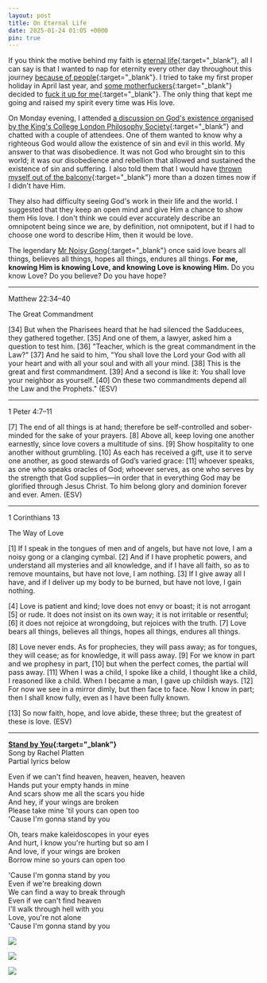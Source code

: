 ```yaml
---
layout: post
title: On Eternal Life
date: 2025-01-24 01:05 +0000
pin: true
---
```


If you think the motive behind my faith is [eternal life](../on-afterlife/){:target="_blank"}, all I can say is that I wanted to nap for eternity every other day throughout this journey [because of people](../on-love-faith-hope/){:target="_blank"}. I tried to take my first proper holiday in April last year, and [some motherfuckers](../on-my-language/){:target="_blank"} decided to [fuck it up for me](../on-love-death/){:target="_blank"}. The only thing that kept me going and raised my spirit every time was His love.

On Monday evening, I attended [a discussion on God's existence organised by the King's College London Philosophy Society](../on-what-i-want/){:target="_blank"} and chatted with a couple of attendees. One of them wanted to know why a righteous God would allow the existence of sin and evil in this world. My answer to that was disobedience. It was not God who brought sin to this world; it was our disobedience and rebellion that allowed and sustained the existence of sin and suffering. I also told them that I would have [thrown myself out of the balcony](../on-suicide/){:target="_blank"} more than a dozen times now if I didn't have Him.

They also had difficulty seeing God's work in their life and the world. I suggested that they keep an open mind and give Him a chance to show them His love. I don't think we could ever accurately describe an omnipotent being since we are, by definition, not omnipotent, but if I had to choose one word to describe Him, then it would be love.

The legendary [Mr Noisy Gong](../on-noisy-gong/){:target="_blank"} once said love bears all things, believes all things, hopes all things, endures all things. **For me, knowing Him is knowing Love, and knowing Love is knowing Him.** Do you know Love? Do you believe? Do you have hope?

---

Matthew 22:34–40

The Great Commandment

[34] But when the Pharisees heard that he had silenced the Sadducees, they gathered together. [35] And one of them, a lawyer, asked him a question to test him. [36] "Teacher, which is the great commandment in the Law?" [37] And he said to him, "You shall love the Lord your God with all your heart and with all your soul and with all your mind. [38] This is the great and first commandment. [39] And a second is like it: You shall love your neighbor as yourself. [40] On these two commandments depend all the Law and the Prophets." (ESV)

---

1 Peter 4:7–11

[7] The end of all things is at hand; therefore be self-controlled and sober-minded for the sake of your prayers. [8] Above all, keep loving one another earnestly, since love covers a multitude of sins. [9] Show hospitality to one another without grumbling. [10] As each has received a gift, use it to serve one another, as good stewards of God’s varied grace: [11] whoever speaks, as one who speaks oracles of God; whoever serves, as one who serves by the strength that God supplies—in order that in everything God may be glorified through Jesus Christ. To him belong glory and dominion forever and ever. Amen. (ESV)

---

1 Corinthians 13

The Way of Love

[1] If I speak in the tongues of men and of angels, but have not love, I am a noisy gong or a clanging cymbal. [2] And if I have prophetic powers, and understand all mysteries and all knowledge, and if I have all faith, so as to remove mountains, but have not love, I am nothing. [3] If I give away all I have, and if I deliver up my body to be burned, but have not love, I gain nothing.

[4] Love is patient and kind; love does not envy or boast; it is not arrogant [5] or rude. It does not insist on its own way; it is not irritable or resentful; [6] it does not rejoice at wrongdoing, but rejoices with the truth. [7] Love bears all things, believes all things, hopes all things, endures all things.

[8] Love never ends. As for prophecies, they will pass away; as for tongues, they will cease; as for knowledge, it will pass away. [9] For we know in part and we prophesy in part, [10] but when the perfect comes, the partial will pass away. [11] When I was a child, I spoke like a child, I thought like a child, I reasoned like a child. When I became a man, I gave up childish ways. [12] For now we see in a mirror dimly, but then face to face. Now I know in part; then I shall know fully, even as I have been fully known.

[13] So now faith, hope, and love abide, these three; but the greatest of these is love. (ESV)

---

**[Stand by You](https://www.youtube.com/watch?v=bwB9EMpW8eY){:target="_blank"}**<br>
Song by Rachel Platten<br>
Partial lyrics below

Even if we can't find heaven, heaven, heaven, heaven<br>
Hands put your empty hands in mine<br>
And scars show me all the scars you hide<br>
And hey, if your wings are broken<br>
Please take mine 'til yours can open too<br>
'Cause I'm gonna stand by you<br>

Oh, tears make kaleidoscopes in your eyes<br>
And hurt, I know you're hurting but so am I<br>
And love, if your wings are broken<br>
Borrow mine so yours can open too<br>

'Cause I'm gonna stand by you<br>
Even if we're breaking down<br>
We can find a way to break through<br>
Even if we can't find heaven<br>
I'll walk through hell with you<br>
Love, you're not alone<br>
'Cause I'm gonna stand by you<br>

![](/3bZZsuNNq0wVrJgg.jpeg)

![](/R0Wx9pToMwXQMOI8.jpeg)

![](/Pu9NzBg3LtIUNgAX.jpeg)